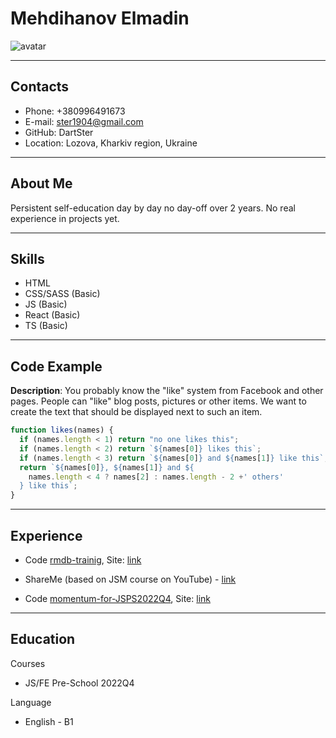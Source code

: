 # Mehdihanov Elmadin

![avatar](https://lh3.googleusercontent.com/a/AEdFTp7w4hxgEISVUWPYtjcOgX3d9yDsU0ZfVJ_MfX4EKw=s288-p-rw-no "Avatar")

***

## Contacts

* Phone: +380996491673
* E-mail: ster1904@gmail.com
* GitHub: DartSter
* Location: Lozova, Kharkiv region, Ukraine

***

## About Me

Persistent self-education day by day no day-off over 2 years. No real experience in projects yet.
***

## Skills

* HTML
* CSS/SASS (Basic)
* JS (Basic)
* React (Basic)
* TS (Basic)

***

## Code Example

**Description**: You probably know the "like" system from Facebook and other pages. People can "like" blog posts, pictures or other items. We want to create the text that should be displayed next to such an item.

```javascript
function likes(names) {
  if (names.length < 1) return "no one likes this";
  if (names.length < 2) return `${names[0]} likes this`;
  if (names.length < 3) return `${names[0]} and ${names[1]} like this`;
  return `${names[0]}, ${names[1]} and ${
    names.length < 4 ? names[2] : names.length - 2 +' others' 
  } like this`;
}
```

***

## Experience

* Code [rmdb-trainig](https://github.com/DartSter/rmdb-training), Site: [link](https://rmdb-project2.netlify.app/)

* ShareMe (based on JSM course on YouTube) - [link](https://shareme-jsx-project.netlify.app)
* Code [momentum-for-JSPS2022Q4](https://github.com/rolling-scopes-school/dartster-JSFEPRESCHOOL2022Q4/tree/momentum/momentum), Site: [link](https://dartster-momentum.netlify.app/)

***

## Education

Courses

* JS/FE Pre-School 2022Q4

Language

* English - B1
